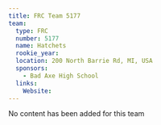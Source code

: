 ```yaml
---
title: FRC Team 5177
team:
  type: FRC
  number: 5177
  name: Hatchets
  rookie_year: 
  location: 200 North Barrie Rd, MI, USA
  sponsors:
    - Bad Axe High School
  links:
    Website: 
---
```

No content has been added for this team